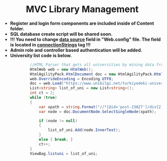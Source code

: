 <div><h1 align="center">MVC Library Management</h1></div>

- **Register and login form components are included inside of Content folder.**
- **SQL database create script will be shared soon.**
- **!!! You need to change <ins>data source</ins> field in "Web.config" file. The field is located in <ins> connectionStrings</ins> tag !!!**
- **Admin role and controller based authentication will be added.**
- **University list code is below.**
```csharp
            //HTML Parser that gets all universities by mining data from given URL.
            HtmlWeb web = new HtmlWeb();
            HtmlAgilityPack.HtmlDocument doc = new HtmlAgilityPack.HtmlDocument();
            web.OverrideEncoding = Encoding.UTF8;
            doc = web.Load("https://www.unibilgi.net/turkiyedeki-universitelerin-listesi/");
            List<string> list_of_uni = new List<string>();
            int ct = 2;
            while (true)
            {
                var xpath = string.Format("//*[@id='post-23027']/div[2]/table[1]/tbody/tr[{0}]/td[2]", ct);
                var node = doc.DocumentNode.SelectSingleNode(xpath);

                if (node != null)
                {
                    list_of_uni.Add(node.InnerText);
                }
                else { break; }
                ct++;
            }
            ViewBag.listuni = list_of_uni;
```
